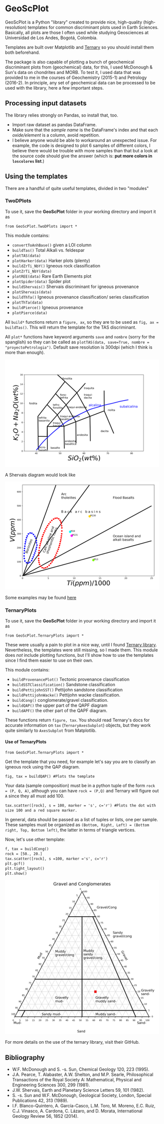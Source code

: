 # GeoScPlot

GeoScPlot is a Python "library" created to provide nice, high-quality (high-resolution) templates for common discriminant plots used in Earth Sciences.
Basically, all plots are those I often used while studying Geosciences at Universidad de Los Andes, Bogotá, Colombia.

Templates are built over Matplotlib and [Ternary](https://github.com/marcharper/python-ternary) so you should install them both beforehand.

The package is also capable of plotting a bunch of geochemical discriminant plots from (geochemical) data, for this, I used McDonough & Sun's data on chondrites and MORB. To test it, I used data that was provided to me in the courses of Geochemistry (2015-1) and Petrology (2016-2). In principle, any set of geochemical data can be processed to be used with the library, here a few important steps.

## Processing input datasets
The library relies strongly on Pandas, so install that, too.
+ Import raw dataset as pandas DataFrame.
+ Make sure that the *sample name* is the DataFrame's index and that each *oxide/element* is a column, avoid repetition.
+ I believe anyone would be able to workaround an unexpected issue. For example, the code is designed to plot 6 samples of different colors, I believe there would be trouble with more samples than that but a look at the source code should give the answer (which is: **put more colors in  `loscolores` list**.)

## Using the templates

There are a handful of quite useful templates, divided in two "modules"

### TwoDPlots
To use it, save the **GeoScPlot** folder in your working directory and import it as
 ```
 from GeoScPlot.TwoDPlots import *
 ```
This module contains:
+ `convertToAnhBase()` given a LOI column
+ `buildTas()` Total Alkali vs. feldespar
+ `plotTAS(data)`
+ `plotHarker(data)` Harker plots (plenty)
+ `buildZrTi_NbY()` Igneous rock classification
+ `plotZrTi_NbY(data)`
+ `plotREE(data)` Rare Earth Elements plot
+ `plotSpider(data)` Spider plot
+ `buildShervais()` Shervais discriminant for igneous provenance
+ `plotShervais(data)`
+ `buildThTa()` Igneous provenance classification/ series classification
+ `plotThTa(data)`
+ `buildPierce()` Igneous provenance
+ `plotPierce(data)`

All `build*` functions return a `figure, ax`, so they are to be used as `fig, ax = buildTas()`. This will return the template for the TAS discriminant.

All `plot*` functions have keyword arguments `save` and `nombre` (sorry for the spanglish) so they can be called as
`plotTAS(data, save=True, nombre = "proyectoPetrologia")`. Default save resolution is 300dpi (which I think is more than enough).

![alt text](https://github.com/dforero0896/GeoScPlot/blob/master/readme_pics/exampleTASTemp.png)

A Shervais diagram would look like

![alt text](https://github.com/dforero0896/GeoScPlot/blob/master/readme_pics/exampleShervais.png)


Some examples may be found [here](https://github.com/dforero0896/GeoScPlot/blob/master/tests/geoscplot_test.ipynb)

### TernaryPlots

To use it, save the **GeoScPlot** folder in your working directory and import it as
 ```
 from GeoScPlot.TernaryPlots import *
 ```

These were usually a pain to plot in a nice way, until I found [Ternary library](https://github.com/marcharper/python-ternary). Nevertheless, the templates were still missing, so I made them. This module does *not* include plotting functions, but I'll show how to use the templates since I find them easier to use on their own.

This module contains:
+ `buildProvenancePlot()` Tectonic provenance classification
+ `buildSSTClassification()` Sandstone classification
+ `buildPettijohnSST()` Pettijohn sandstone classification
+ `buildPettijohnWacke()` Pettijohn wacke classification.
+ `buildCong()` conglomerate/gravel classification.
+ `buildQAP()` the upper part of the QAPF diagram
+ `buildAPF()` the other part of the QAPF diagram.

These functions return `figure, tax`. You should read Ternary's docs for accurate information on `tax` (`TernaryAxesSubplot`) objects, but they work quite similarly to `AxesSubplot` from Matplotlib.

#### Use of TernaryPlots

```
from GeoScPlot.TernaryPlots import *
```
Get the template that you need, for example let's say you are to classify an igneous rock using the QAP diagram.
```
fig, tax = buildQAP() #Plots the template
```
Your data (sample composition) must be in a python tuple of the form `rock = (P, Q, A)`, although you can have `rock = (P,Q)` and Ternary will figure out `A` since they all must add 100.
```
tax.scatter([rock], s = 100, marker = 's', c='r') #Plots the dot with size 100 and a red square marker.
```
In general, data should be passed as a list of tuples or lists, one per sample. These samples must be organized as `(Bottom, Right, Left) = (Bottom right, Top, Bottom left)`, the latter in terms of triangle vertices.

Now, let's use other template:
```
f, tax = buildCong()
rock = [50., 20.]
tax.scatter([rock], s =100, marker ='s', c='r')
plt.gcf()
plt.tight_layout()
plt.show()
```
![alt text](https://github.com/dforero0896/GeoScPlot/blob/master/readme_pics/exampleGravelCongs.png)


For more details on the use of the ternary library, visit their GitHub.

## Bibliography

+ W.F. McDonough and S. -s. Sun, Chemical Geology 120, 223 (1995).
+ J.A. Pearce, T. Alabaster, A.W. Shelton, and M.P. Searle, Philosophical Transactions of the Royal Society A: Mathematical, Physical and Engineering Sciences 300, 299 (1981).
+ J.W. Shervais, Earth and Planetary Science Letters 59, 101 (1982).
+ S. -s. Sun and W.F. McDonough, Geological Society, London, Special Publications 42, 313 (1989).
+ I.F. Blanco-Quintero, A. García-Casco, L.M. Toro, M. Moreno, E.C. Ruiz, C.J. Vinasco, A. Cardona, C. Lázaro, and D. Morata, International Geology Review 56, 1852 (2014).
